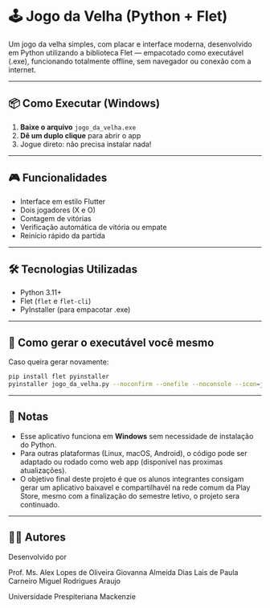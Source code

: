# 🕹️ Jogo da Velha (Python + Flet)

Um jogo da velha simples, com placar e interface moderna, desenvolvido em Python utilizando a biblioteca Flet — empacotado como executável (.exe), funcionando totalmente offline, sem navegador ou conexão com a internet.

---

## 📦 Como Executar (Windows)

1. **Baixe o arquivo** `jogo_da_velha.exe`  
2. **Dê um duplo clique** para abrir o app  
3. Jogue direto: não precisa instalar nada!

---

## 🎮 Funcionalidades

- Interface em estilo Flutter
- Dois jogadores (X e O)
- Contagem de vitórias
- Verificação automática de vitória ou empate
- Reinício rápido da partida

---

## 🛠️ Tecnologias Utilizadas

- Python 3.11+
- Flet (`flet` e `flet-cli`)
- PyInstaller (para empacotar .exe)

---

## 🚀 Como gerar o executável você mesmo

Caso queira gerar novamente:

```bash
pip install flet pyinstaller
pyinstaller jogo_da_velha.py --noconfirm --onefile --noconsole --icon=jogoDaVelha.ico
```

---

## 📌 Notas

- Esse aplicativo funciona em **Windows** sem necessidade de instalação do Python.
- Para outras plataformas (Linux, macOS, Android), o código pode ser adaptado ou rodado como web app (disponível nas proximas atualizações).
- O objetivo final deste projeto é que os alunos integrantes consigam gerar um aplicativo baixavel e compartilhavél na rede comum da Play Store, mesmo com a finalização do semestre letivo, o projeto sera continuado.

---

## 👨‍💻 Autores

Desenvolvido por 

Prof. Ms. Alex Lopes de Oliveira
Giovanna Almeida Dias
Lais de Paula Carneiro
Miguel Rodrigues Araujo

Universidade Prespiteriana Mackenzie

